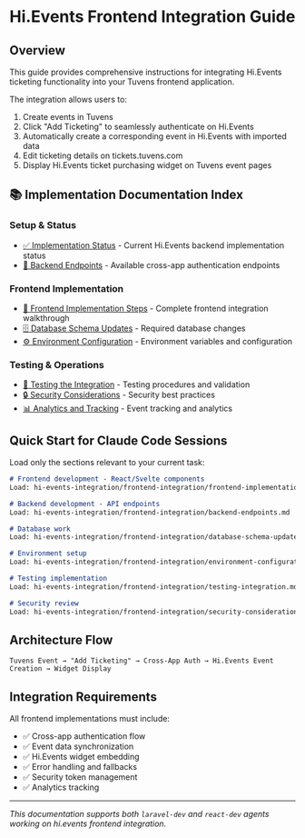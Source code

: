 # Hi.Events Frontend Integration Guide

## Overview

This guide provides comprehensive instructions for integrating Hi.Events ticketing functionality into your Tuvens frontend application.

The integration allows users to:
1. Create events in Tuvens
2. Click "Add Ticketing" to seamlessly authenticate on Hi.Events
3. Automatically create a corresponding event in Hi.Events with imported data
4. Edit ticketing details on tickets.tuvens.com
5. Display Hi.Events ticket purchasing widget on Tuvens event pages

## 📚 Implementation Documentation Index

### Setup & Status
- [✅ Implementation Status](./implementation-status.md) - Current Hi.Events backend implementation status
- [🔗 Backend Endpoints](./backend-endpoints.md) - Available cross-app authentication endpoints

### Frontend Implementation
- [🚀 Frontend Implementation Steps](./frontend-implementation-steps.md) - Complete frontend integration walkthrough
- [🗄️ Database Schema Updates](./database-schema-updates.md) - Required database changes
- [⚙️ Environment Configuration](./environment-configuration.md) - Environment variables and configuration

### Testing & Operations
- [🧪 Testing the Integration](./testing-integration.md) - Testing procedures and validation
- [🔒 Security Considerations](./security-considerations.md) - Security best practices
- [📊 Analytics and Tracking](./analytics-tracking.md) - Event tracking and analytics

## Quick Start for Claude Code Sessions

Load only the sections relevant to your current task:

```markdown
# Frontend development - React/Svelte components
Load: hi-events-integration/frontend-integration/frontend-implementation-steps.md

# Backend development - API endpoints
Load: hi-events-integration/frontend-integration/backend-endpoints.md

# Database work
Load: hi-events-integration/frontend-integration/database-schema-updates.md

# Environment setup
Load: hi-events-integration/frontend-integration/environment-configuration.md

# Testing implementation
Load: hi-events-integration/frontend-integration/testing-integration.md

# Security review
Load: hi-events-integration/frontend-integration/security-considerations.md
```

## Architecture Flow

```
Tuvens Event → "Add Ticketing" → Cross-App Auth → Hi.Events Event Creation → Widget Display
```

## Integration Requirements

All frontend implementations must include:
- ✅ Cross-app authentication flow
- ✅ Event data synchronization
- ✅ Hi.Events widget embedding
- ✅ Error handling and fallbacks
- ✅ Security token management
- ✅ Analytics tracking

---

*This documentation supports both `laravel-dev` and `react-dev` agents working on hi.events frontend integration.*